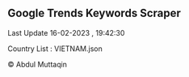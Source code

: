 

## Google Trends Keywords Scraper 
 
Last Update 16-02-2023 , 19:42:30

Country List :
VIETNAM.json



© Abdul Muttaqin 
